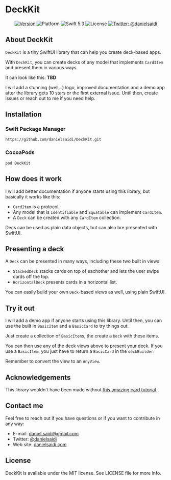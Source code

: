 # DeckKit

<p align="center">
    <a href="https://github.com/danielsaidi/DeckKit">
        <img src="https://badge.fury.io/gh/danielsaidi%2FDeckKit.svg?style=flat" alt="Version" />
    </a>
    <img src="https://img.shields.io/cocoapods/p/DeckKit.svg?style=flat" alt="Platform" />
    <img src="https://img.shields.io/badge/Swift-5.3-orange.svg" alt="Swift 5.3" />
    <img src="https://badges.frapsoft.com/os/mit/mit.svg?style=flat&v=102" alt="License" />
    <a href="https://twitter.com/danielsaidi">
        <img src="https://img.shields.io/badge/contact-@danielsaidi-blue.svg?style=flat" alt="Twitter: @danielsaidi" />
    </a>
</p>


## About DeckKit

`DeckKit` is a tiny SwiftUI library that can help you create deck-based apps.

With `DeckKit`, you can create decks of any model that implements `CardItem` and present them in various ways.

It can look like this: **TBD**

I will add a stunning (well...) logo, improved documentation and a demo app after the library gets 10 stars or the first external issue. Until then, create issues or reach out to me if you need help.


## Installation

### Swift Package Manager

```
https://github.com/danielsaidi/DeckKit.git

```

### CocoaPods

```
pod DeckKit
```


## How does it work

I will add better documentation if anyone starts using this library, but basically it works like this:

* `CardItem` is a protocol. 
* Any model that is `Identifiable` and `Equatable` can implement `CardItem`.
* A `Deck` can be created with any `CardItem` collection.

Decs can be used as plain data objects, but can also bre presented with SwiftUI.


## Presenting a deck

A `Deck` can be presented in many ways, including these two built in views:

* `StackedDeck` stacks cards on top of eachother and lets the user swipe cards off the top.
* `HorizontalDeck` presents cards in a horizontal list.

You can easily build your own `Deck`-based views as well, using plain SwiftUI.


## Try it out

I will add a demo app if anyone starts using this library. Until then, you can use the built in `BasicItem` and a `BasicCard` to try things out.

Just create a collection of `BasicItem`s, the create a `Deck` with these items.

You can then use any of the deck views above to present your deck. If you use a `BasicItem`, you just have to return a `BasicCard` in the `deckBuilder`.

Remember to convert the view to an `AnyView`.


## Acknowledgements

This library wouldn't have been made without [this amazing card tutorial](https://www.swiftcompiled.com/swiftui-cards/).


## Contact me

Feel free to reach out if you have questions or if you want to contribute in any way:

* E-mail: [daniel.saidi@gmail.com][Email]
* Twitter: [@danielsaidi][Twitter]
* Web site: [danielsaidi.com][Website]


## License

DeckKit is available under the MIT license. See LICENSE file for more info.


[Email]: mailto:daniel.saidi@gmail.com
[Twitter]: http://www.twitter.com/danielsaidi
[Website]: http://www.danielsaidi.com
